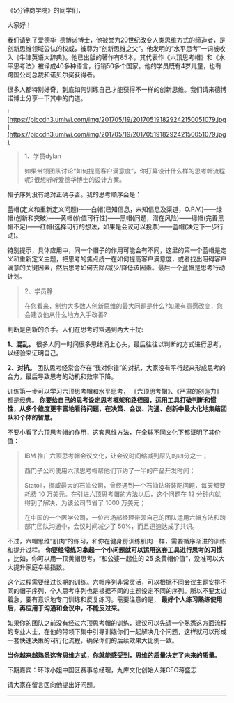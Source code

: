 《5分钟商学院》的同学们，

大家好！

我们请到了爱德华· 德博诺博士，他被誉为20世纪改变人类思维方式的缔造者，是创新思维领域公认的权威，被尊为“创新思维之父”。他发明的“水平思考”一词被收入《牛津英语大辞典》。他已出版的著作有85本，其代表作《六顶思考帽》和《水平思考法》被译成40多种语言，行销50多个国家。他的学员既有4岁儿童，也有跨国公司总裁和诺贝尔奖获得者。

很多人都特别好奇，到底如何训练自己才能获得不一样的创新思维。我们请来德博诺博士分享一下其中的门道。 

![https://piccdn3.umiwi.com/img/201705/19/201705191829242150051079.jpg](https://piccdn3.umiwi.com/img/201705/19/201705191829242150051079.jpg)

> 1、学员dylan
> 
> 如果带领团队讨论“如何提高客户满意度”，你打算设计什么样的思考帽流程呢?很想听听爱德华博士的设计方案。

帽子序列没有绝对正确与否。我的思考顺序会是：

蓝帽(定义和重新定义问题)——白帽(已知信息，未知信息及渠道，O.P.V.)——绿帽(创新和突破)——黄帽(价值可行性)——黑帽(问题，潜在风险)——绿帽(完善黑帽不足)——红帽(选择可行的想法，如果是会议可以投票)——蓝帽(决定下一步行动)。

特别提示，具体应用中，同一个帽子的作用可能会有不同，这里的第一个蓝帽是定义和重新定义主题，把思考的焦点统一在如何提高客户满意度，或者找出阻碍客户满意的关键因素，然后思考如何去除/减少/降低该因素。最后一个蓝帽是思考行动计划。

> 2、学员静
> 
> 在您看来，制约大多数人创新思维的最大问题是什么?如果有意愿改变，您会建议他从什么地方入手改善?

判断是创新的杀手。人们在思考时常遇到两大干扰:

 **1、混乱。** 很多人同一时间很多思绪涌上心头，最后往往以判断的方式进行思考，以经验来证明自己。

 **2、对抗。** 团队思考经常会存在“我对你错”的对抗，大家没有平行起来形成思考的合力，最后导致思考的动机和效率下降。

训练第一步可以学习六顶思考帽和水平思考， 《六顶思考帽》、《严肃的创造力》都是经典。 **你要给自己的思考设定思考框架和路径图，运用工具打破判断和惯性，从多个维度更丰富地看待问题，在决策、会议、沟通、创新中最大化地集结团队和个体的智慧。**

不要小看了六顶思考帽的作用，这套思维方法，在全球不同文化下都证明了其价值：

> IBM 推广六顶思考帽会议文化，让会议时间缩减到原先的四分之一；
> 
> 西门子公司使用六顶思考帽帮他们节约了一半的产品开发时间；
> 
> Statoil，挪威最大的石油公司，曾经遇到一个石油钻塔装配问题，每天都要耗费 10 万美元。在引进六顶思考帽的方法以后，这个问题在 12 分钟内就得到了解决，为该公司节省了 1000 万美元；
> 
> 在中国的一个医学公司，一位市场部经理带领自己的团队运用六帽方法和跨部门团队沟通中，会议时间减少了 50%，而且迅速达成了共识。

不过，六帽思维“肌肉”的练习，和你在健身房训练肌肉一样，需要循序渐进的训练和提升过程。 **你要经常练习拿起一个小问题就可以运用这套工具进行思考的习惯** ，比如，你可以用一顶黄帽思考，“和公婆一起住的 25 条黄帽价值”，没准可以大大提升家庭幸福指数。 

这个过程需要经过长期的训练。六帽序列非常灵活，可以根据不同会议主题安排不同的帽子序列，个人思考序列也是根据不同的主题设定不同的序列。所以不要太过着急，要有意识地专门训练和反复练习。需要注意的是， **最好个人练习熟练使用后，再应用于沟通和会议中，不能反过来。**

如果你的团队之前没有经过六顶思考帽的训练，建议可以先请一个熟悉这方面流程的专业人士，在他的带领下集中引导训练你们一起解决几个问题，这样就可以形成一套快速决策的可行化流程，确保你们的后续效果大比例一致。

 **当你越来越熟悉这套思维方式，你就能感受到，思维的质量决定了未来的质量。**

下期嘉宾：环球小姐中国区赛事总经理，九库文化创始人兼CEO蒋盛志

请大家在留言区向他提出好问题。

---
